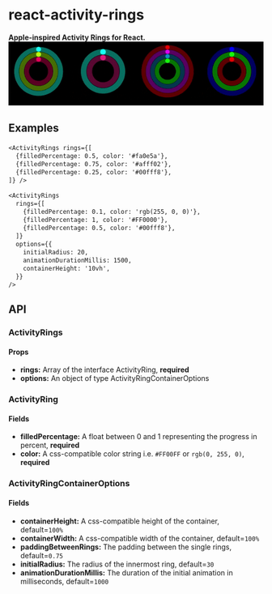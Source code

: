 # react-activity-rings
**Apple-inspired Activity Rings for React.**  
![demo banner gif](.assets/activityrings_banner.gif)

## Examples
```tsx
<ActivityRings rings={[
  {filledPercentage: 0.5, color: '#fa0e5a'},
  {filledPercentage: 0.75, color: '#afff02'},
  {filledPercentage: 0.25, color: '#00fff8'},
]} />
```
```tsx
<ActivityRings 
  rings={[
    {filledPercentage: 0.1, color: 'rgb(255, 0, 0)'},
    {filledPercentage: 1, color: '#FF0000'},
    {filledPercentage: 0.5, color: '#00fff8'},
  ]} 
  options={{
    initialRadius: 20,
    animationDurationMillis: 1500,
    containerHeight: '10vh',
  }} 
/>
```

## API
### ActivityRings
#### Props
* **rings:** Array of the interface ActivityRing, **required**
* **options:** An object of type ActivityRingContainerOptions

### ActivityRing
#### Fields
* **filledPercentage:** A float between 0 and 1 representing the progress in percent, **required**
* **color:** A css-compatible color string i.e. `#FF00FF` or `rgb(0, 255, 0)`, **required**

### ActivityRingContainerOptions
#### Fields
* **containerHeight:** A css-compatible height of the container, default=`100%`
* **containerWidth:** A css-compatible width of the container, default=`100%`
* **paddingBetweenRings:** The padding between the single rings, default=`0.75`
* **initialRadius:** The radius of the innermost ring, default=`30`
* **animationDurationMillis:** The duration of the initial animation in milliseconds, default=`1000`
